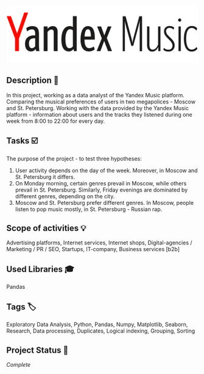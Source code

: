 ![YM-logo](yandex_music_logo.png)

## Description :key:
In this project, working as a data analyst of the Yandex Music platform. Comparing the musical preferences of users in two megapolices - Moscow and St. Petersburg. Working with the data provided by the Yandex Music platform - information about users and the tracks they listened during one week from 8:00 to 22:00 for every day.


## Tasks :ballot_box_with_check:
The purpose of the project - to test three hypotheses:

1. User activity depends on the day of the week. Moreover, in Moscow and St. Petersburg it differs.
2. On Monday morning, certain genres prevail in Moscow, while others prevail in St. Petersburg. Similarly, Friday evenings are dominated by different genres, depending on the city.
3. Moscow and St. Petersburg prefer different genres. In Moscow, people listen to pop music mostly, in St. Petersburg - Russian rap.


## Scope of activities :bulb:
Advertising platforms, Internet services, Internet shops, Digital-agencies / Marketing / PR / SEO, Startups, IT-company, Business services [b2b]


## Used Libraries :mortar_board:
Pandas


## Tags :label:
Exploratory Data Analysis, Python, Pandas, Numpy, Matplotlib, Seaborn, Research, Data processing, Duplicates, Logical indexing, Grouping, Sorting


## Project Status :black_square_button:
_Complete_



